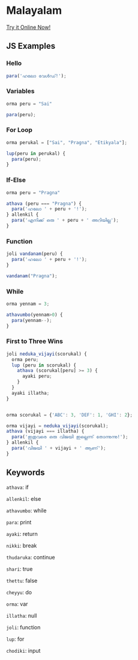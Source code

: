 # Malayalam

[Try it Online Now!](https://sai.onl/lang_bridge/try#malayalam)

## JS Examples

### Hello

```javascript
para('ഹലോ വേൾഡ്!');
```

### Variables

```javascript
orma peru = "Sai"

para(peru);
```

### For Loop

```javascript
orma perukal = ["Sai", "Pragna", "Etikyala"];

lup(peru in perukal) {
  para(peru);
}
```

### If-Else

```javascript
orma peru = "Pragna"

athava (peru === "Pragna") {
  para('ഹലോ ' + peru + '!');
} allenkil {
  para('എനിക്ക് ഒരു ' + peru + ' അറിയില്ല');
}
```

### Function

```javascript
joli vandanam(peru) {
  para('ഹലോ ' + peru + '!');
}

vandanam("Pragna");
```

### While

```javascript
orma yennam = 3;

athavumbo(yennam>0) {
  para(yennam--);
}
```

### First to Three Wins

```javascript
joli neduka_vijayi(scorukal) {
  orma peru;
  lup (peru in scorukal) {
    athava (scorukal[peru] >= 3) {
      ayaki peru;
    }
  }
  ayaki illatha;
}


orma scorukal = {'ABC': 3, 'DEF': 1, 'GHI': 2};

orma vijayi = neduka_vijayi(scorukal);
athava (vijayi === illatha) {
  para('ഇതുവരെ ഒരു വിജയി ഇല്ലെന്ന് തോന്നുന്നു!');
} allenkil {
  para('വിജയി ' + vijayi + ' ആണ്');
}
```


## Keywords

`athava`: if

`allenkil`: else

`athavumbo`: while

`para`: print

`ayaki`: return

`nikki`: break

`thudaruka`: continue

`shari`: true

`thettu`: false

`cheyyu`: do

`orma`: var

`illatha`: null

`joli`: function

`lup`: for

`chodiki`: input